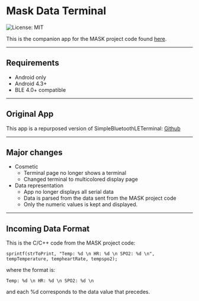 

# Mask Data Terminal

![License: MIT](https://img.shields.io/badge/License-MIT-blue.svg)

This is the companion app for the MASK project code found [here](https://github.com/jmBSU/maskTest).

---
## Requirements
* Android only
* Android 4.3+
* BLE 4.0+ compatible
---
## Original App

This app is a repurposed version of SimpleBluetoothLETerminal: [Github](https://github.com/kai-morich/SimpleBluetoothLeTerminal)

---
## Major changes
* Cosmetic
    * Terminal page no longer shows a terminal
    * Changed terminal to multicolored display page
* Data representation
    * App no longer displays all serial data
    * Data is parsed from the data sent from the MASK project code
    * Only the numeric values is kept and displayed.
    
---
## Incoming Data Format
This is the C/C++ code from the MASK project code: 

    sprintf(strToPrint, "Temp: %d \n HR: %d \n SPO2: %d \n", tempTemperature, tempheartRate, tempspo2);

where the format is:

    Temp: %d \n HR: %d \n SPO2: %d \n

and each %d corresponds to the data value that precedes.

